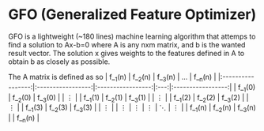 # GFO (Generalized Feature Optimizer)
GFO is a lightweight (~180 lines) machine learning algorithm
that attemps to find a solution to Ax-b=0 where A is any
nxm matrix, and b is the wanted result vector. The solution x
gives weights to the features defined in A to obtain b as closely
as possible.

The A matrix is defined as so
| f_<sub>1</sub>(n) | f_<sub>2</sub>(n) | f_<sub>3</sub>(n) | ... | f_<sub>n</sub>(n) |
|:-----------------:|:-----------------:|:-----------------:|:---:|:-----------------:|
| f_<sub>1</sub>(0) | f_<sub>2</sub>(0) | f_<sub>3</sub>(0) |     |         ⋮         |
| f_<sub>1</sub>(1) | f_<sub>2</sub>(1) | f_<sub>3</sub>(1) |     |         ⋮         |
| f_<sub>1</sub>(2) | f_<sub>2</sub>(2) | f_<sub>3</sub>(2) |     |         ⋮         |
| f_<sub>1</sub>(3) | f_<sub>2</sub>(3) | f_<sub>3</sub>(3) |     |         ⋮         |
|       ⋮           |        ⋮          |         ⋮         |  ⋱  |         ⋮         |
| f_<sub>1</sub>(n) | f_<sub>2</sub>(n) | f_<sub>3</sub>(n) |     | f_<sub>n</sub>(n) |
